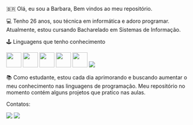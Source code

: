 🇧🇷 Olá, eu sou a Barbara,
Bem vindos ao meu repositório.

💻 Tenho 26 anos, sou técnica em informática e adoro programar. Atualmente, estou cursando Bacharelado em Sistemas de Informação.

🕹️ Linguagens que tenho conhecimento


<img src="https://cdn.jsdelivr.net/gh/devicons/devicon/icons/java/java-original.svg" width="40" height="40"> <img src="https://cdn.jsdelivr.net/gh/devicons/devicon/icons/python/python-original.svg" width="40" height="40"> <img src="https://cdn.jsdelivr.net/gh/devicons/devicon/icons/cplusplus/cplusplus-original.svg" width="40" height="40"> <img src="https://cdn.jsdelivr.net/gh/devicons/devicon/icons/html5/html5-original.svg" width="40" height="40"> <img src="https://cdn.jsdelivr.net/gh/devicons/devicon/icons/css3/css3-original.svg" width="40" height="40"> <img src="https://cdn.jsdelivr.net/gh/devicons/devicon@latest/icons/cplusplus/cplusplus-original.svg" />
          
📚 Como estudante, estou cada dia aprimorando e buscando aumentar o meu conhecimento nas linguagens de programação. Meu repositório no momento contém alguns projetos que pratico nas aulas.

Contatos:

<a href = "mailto:b.fialhodesouza@gmail.com"><img loading="lazy" src="https://img.shields.io/badge/Gmail-D14836?style=for-the-badge&logo=gmail&logoColor=white" target="_blank"></a>
<a href="https://www.linkedin.com/in/barbarafialho" target="_blank"><img loading="lazy" src="https://img.shields.io/badge/-LinkedIn-%230077B5?style=for-the-badge&logo=linkedin&logoColor=white" target="_blank"></a>

